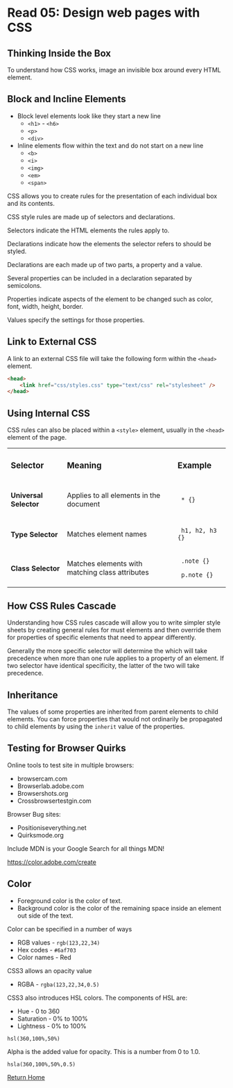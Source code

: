 # Read 05: Design web pages with CSS

## Thinking Inside the Box

To understand how CSS works, image an invisible box around every HTML element.

## Block and Incline Elements

- Block level elements look like they start a new line
  - `<h1>` - `<h6>`
  - `<p>`
  - `<div>`
- Inline elements flow within the text and do not start on a new line
  - `<b>`
  - `<i>`
  - `<img>`
  - `<em>`
  - `<span>`

CSS allows you to create rules for the presentation of each individual box and its contents.

CSS style rules are made up of selectors and declarations.

Selectors indicate the HTML elements the rules apply to.

Declarations indicate how the elements the selector refers to should be styled.

Declarations are each made up of two parts, a property and a value.

Several properties can be included in a declaration separated by semicolons.

Properties indicate aspects of the element to be changed such as color, font, width, height, border.

Values specify the settings for those properties.

## Link to External CSS

A link to an external CSS file will take the following form within the `<head>` element.

```html
<head>
    <link href="css/styles.css" type="text/css" rel="stylesheet" />
</head>
```

## Using Internal CSS

CSS rules can also be placed within a `<style>` element, usually in the `<head>` element of the page.

<table>
	<tr>
		<td><h3> Selector </h3></td>
		<td><h3> Meaning </h3></td>
		<td><h3> Example </h3></td>
	</tr>
	<tr>
		<td><h4> Universal Selector </h4></td>
		<td>Applies to all elements in the document</td>
		<td><code> * {} </code></td>
	</tr>
	<tr>
		<td><h4> Type Selector </h4></td>
		<td>Matches element names</td>
		<td><code> h1, h2, h3 {} </code></td>
	</tr>
    <tr>
		<td><h4> Class Selector </h4></td>
		<td>Matches elements with matching class attributes</td>
		<td><p><code> .note {} </code></p><p><code> p.note {}</p></td>
	</tr>
	<!--
   	<tr>
		<td><h4> ID Selector </h4></td>
		<td>Matches by id attribute</td>
		<td><code> #intro {} </code></td>
	</tr>
	<tr>
		<td><h4> Child Selector </h4></td>
		<td> Matches element that is a direct child of another</td>
		<td><code> li>a {} </code></td>
	</tr>
	<tr>
		<td><h4> Descendant Selector </h4></td>
		<td>Matches element that is a direct child of another</td>
		<td><code> p a {} </code></td>
	</tr>
	<tr>
		<td><h4> Adjacent Sibling Selector </h4></td>
		<td>Matches element that is the next sibling of another</td>
		<td><code> h1+p {} </code></td>
	</tr>
	<tr>
		<td><h4> General Sibling Selector </h4></td>
		<td>Matches element that is a sibling of another but it does not have to be the directly preceding element</td>
		<td><code> h1~p {} </code></td>
	</tr> -->
</table>

## How CSS Rules Cascade

Understanding how CSS rules cascade will allow you to write simpler style sheets by creating general rules for must elements and then override them for properties of specific elements that need to appear differently.

Generally the more specific selector will determine the which will take precedence when more than one rule applies to a property of an element.  If two selector have identical specificity, the latter of the two will take precedence.

## Inheritance

The values of some properties are inherited from parent elements to child elements.  You can force properties that would not ordinarily be propagated to child elements by using the `inherit` value of the properties.

## Testing for Browser Quirks

Online tools to test site in multiple browsers:
- browsercam.com
- Browserlab.adobe.com
- Browsershots.org
- Crossbrowsertestgin.com

Browser Bug sites:
- Positioniseverything.net
- Quirksmode.org

Include MDN is your Google Search for all things MDN!

https://color.adobe.com/create

## Color

- Foreground color is the color of text.
- Background color is the color of the remaining space inside an element out side of the text.

Color can be specified in a number of ways
- RGB values - `rgb(123,22,34)`
- Hex codes - `#6af703`
- Color names - Red

CSS3 allows an opacity value
- RGBA - `rgba(123,22,34,0.5)`

CSS3 also introduces HSL colors.  The components of HSL are:
- Hue - 0 to 360
- Saturation - 0% to 100%
- Lightness - 0% to 100%

`hsl(360,100%,50%)`

Alpha is the added value for opacity.  This is a number from 0 to 1.0.

`hsla(360,100%,50%,0.5)`

[Return Home](/)